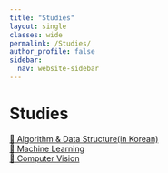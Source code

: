 ```yaml
---
title: "Studies"
layout: single
classes: wide
permalink: /Studies/
author_profile: false
sidebar:
  nav: website-sidebar
---
```

# Studies

[📒 Algorithm & Data Structure(in Korean)](/Algorithm-&-Data-Structure/)
<br>
[🤖 Machine Learning](/Machine-Learning/)
<br>
[👀 Computer Vision](/Computer-Vision/)
